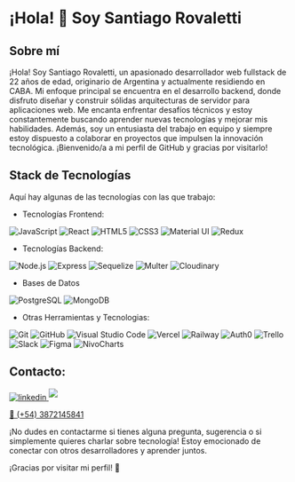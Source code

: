 # ¡Hola! 👋 Soy Santiago Rovaletti

## Sobre mí
¡Hola! Soy Santiago Rovaletti, un apasionado desarrollador web fullstack de 22 años de edad, originario de Argentina y actualmente residiendo en CABA. Mi enfoque principal se encuentra en el desarrollo backend, donde disfruto diseñar y construir sólidas arquitecturas de servidor para aplicaciones web. Me encanta enfrentar desafíos técnicos y estoy constantemente buscando aprender nuevas tecnologías y mejorar mis habilidades. Además, soy un entusiasta del trabajo en equipo y siempre estoy dispuesto a colaborar en proyectos que impulsen la innovación tecnológica. ¡Bienvenido/a a mi perfil de GitHub y gracias por visitarlo!

## Stack de Tecnologías
Aquí hay algunas de las tecnologías con las que trabajo:

- Tecnologías Frontend: 

![JavaScript](https://img.shields.io/badge/JavaScript%20-%23F7DF1E.svg?style=for-the-badge&logo=javascript&logoColor=black)
![React](https://img.shields.io/badge/React%20-%2361DAFB.svg?style=for-the-badge&logo=react&logoColor=black)
![HTML5](https://img.shields.io/badge/HTML5%20-%23E34F26.svg?style=for-the-badge&logo=html5&logoColor=white)
![CSS3](https://img.shields.io/badge/CSS%20-%231572B6.svg?style=for-the-badge&logo=css3&logoColor=white)
![Material UI](https://img.shields.io/badge/Material%20UI%20-%230081CB.svg?style=for-the-badge&logo=material-ui&logoColor=white)
![Redux](https://img.shields.io/badge/Redux%20-%23764ABC.svg?style=for-the-badge&logo=redux&logoColor=white)

- Tecnologías Backend: 

![Node.js](https://img.shields.io/badge/Node.js%20-%23339933.svg?style=for-the-badge&logo=node.js&logoColor=white)
![Express](https://img.shields.io/badge/Express%20-%23000000.svg?style=for-the-badge&logo=express&logoColor=white)
![Sequelize](https://img.shields.io/badge/Sequelize%20-%230096D6.svg?style=for-the-badge&logo=sequelize&logoColor=white)
![Multer](https://img.shields.io/badge/Multer%20-%23FF8C00.svg?style=for-the-badge&logo=multer&logoColor=white)
![Cloudinary](https://img.shields.io/badge/Cloudinary%20-%230EA0CB.svg?style=for-the-badge&logo=cloudinary&logoColor=white)

- Bases de Datos

![PostgreSQL](https://img.shields.io/badge/PostgreSQL%20-%23336791.svg?style=for-the-badge&logo=postgresql&logoColor=white)
![MongoDB](https://img.shields.io/badge/MongoDB%20-%2347A248.svg?style=for-the-badge&logo=mongodb&logoColor=white)

- Otras Herramientas y Tecnologias:

![Git](https://img.shields.io/badge/git-%23F05033.svg?style=for-the-badge&logo=git&logoColor=white)
![GitHub](https://img.shields.io/badge/github-%23121011.svg?style=for-the-badge&logo=github&logoColor=white)
![Visual Studio Code](https://img.shields.io/badge/Visual%20Studio%20Code-0078d7.svg?style=for-the-badge&logo=visual-studio-code&logoColor=white)
![Vercel](https://img.shields.io/badge/Vercel%20-%23000000.svg?style=for-the-badge&logo=vercel&logoColor=white)
![Railway](https://img.shields.io/badge/Railway%20-%23000000.svg?style=for-the-badge&logo=railway&logoColor=white)
![Auth0](https://img.shields.io/badge/Auth0%20-%23EB5424.svg?style=for-the-badge&logo=auth0&logoColor=white)
![Trello](https://img.shields.io/badge/Trello%20-%230079BF.svg?style=for-the-badge&logo=trello&logoColor=white)
![Slack](https://img.shields.io/badge/Slack%20-%234A154B.svg?style=for-the-badge&logo=slack&logoColor=white)
![Figma](https://img.shields.io/badge/Figma%20-%23F24E1E.svg?style=for-the-badge&logo=figma&logoColor=white)
![NivoCharts](https://img.shields.io/badge/NivoCharts%20-%2300CCB7.svg?style=for-the-badge&logo=nivo&logoColor=white)


<!-- - Lenguajes de Programación:

 <img src="icons/javascript.svg" alt="JavaScript" width="20">

- Tecnologías Frontend: 

  <img src="icons/icons8-html-5.svg" alt="HTML" width="20"> 
  <img src="icons/icons8-css3.svg" alt="CSS" width="20"> 
  <img src="icons/icons8-react-native.svg" alt="React" width="20"> 
  <img src="icons/icons8-redux.svg" alt="Redux" width="20"> 
  <img src="icons/icons8-material-ui.svg" alt="Material UI" width="20">

- Tecnologías Backend: 

  <img src="icons/nodejs.svg" alt="Node.js" width="20"> 
  <img src="icons/express.svg" alt="Express" width="20"> 
  <img src="icons/sequelize.svg" alt="Sequelize" width="20">

- Bases de Datos: 

  <img src="icons/icons8-postgresql.svg" alt="PostgreSQL" width="20"> 
  <img src="icons/icons8-mongodb.svg" alt="MongoDB" width="20">

- Herramientas y Otros: 

  <img src="icons/git.svg" alt="Git" width="20"> 
  <img src="icons/github.svg" alt="GitHub" width="20"> 
  <img src="icons/cloudinary.svg" alt="Cloudinary" width="20"> 
  <img src="icons/nivo.svg" alt="Nivo" width="20"> 
  <img src="icons/vercel.svg" alt="Vercel" width="20"> 
  <img src="icons/railway.svg" alt="Railway" width="20"> 
  <img src="icons/multer.svg" alt="Multer" width="20"> 
  <img src="icons/icons8-mercado-pago.svg" alt="Mercado Pago" width="20"> -->


<h2>Contacto:</h2>
<section >
<a href="https://www.linkedin.com/in/santiago-rovaletti/" target="_blank">
<img src="https://img.shields.io/badge/linkedin:  santiago rovaletti-%2300acee.svg?color=405DE6&style=for-the-badge&logo=linkedin&logoColor=white" alt=linkedin />

<a href="mailto:dvoskingaston@gmail.com" target="_blank">
<img src="https://img.shields.io/badge/gmail: sntlgs@gmail.com-%23EA4335.svg?style=for-the-badge&logo=gmail&logoColor=white" t=mail style="margin-bottom: 5px;" />

<p>📲 <a href="tel:+543872145841">(+54) 3872145841</a></p>
</section>
¡No dudes en contactarme si tienes alguna pregunta, sugerencia o si simplemente quieres charlar sobre tecnología! Estoy emocionado de conectar con otros desarrolladores y aprender juntos.

¡Gracias por visitar mi perfil! 🚀
